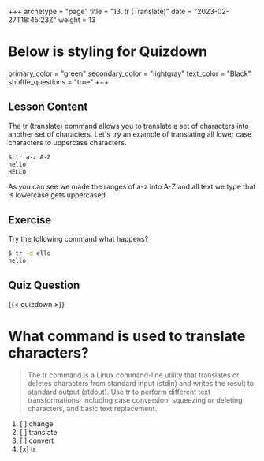 +++
archetype = "page"
title = "13. tr (Translate)"
date = "2023-02-27T18:45:23Z"
weight = 13
# Below is styling for Quizdown
primary_color = "green"
secondary_color = "lightgray"
text_color = "Black"
shuffle_questions = "true"
+++

## Lesson Content

The tr (translate) command allows you to translate a set of characters into another set of characters. Let's try an example of translating all lower case characters to uppercase characters. 

```bash
$ tr a-z A-Z
hello
HELLO
```

As you can see we made the ranges of a-z into A-Z and all text we type that is lowercase gets uppercased. 

## Exercise

Try the following command what happens? 

```bash
$ tr -d ello
hello
```

## Quiz Question

{{< quizdown >}}

# What command is used to translate characters?

> The tr command is a Linux command-line utility that translates or deletes characters from standard input (stdin) and writes the result to standard output (stdout). Use tr to perform different text transformations, including case conversion, squeezing or deleting characters, and basic text replacement.

1. [ ] change
2. [ ] translate 
3. [ ] convert
4. [x] tr